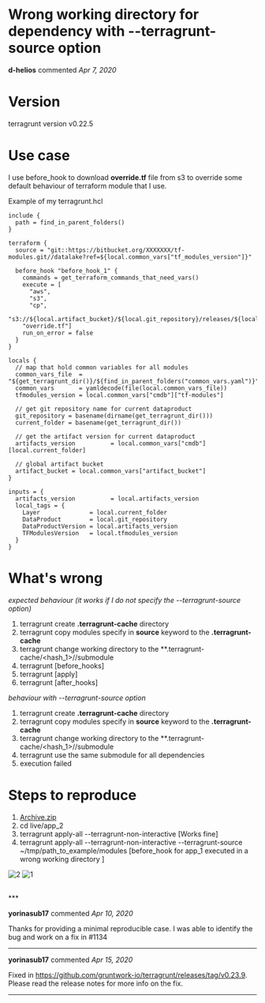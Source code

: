 # Wrong working directory for dependency with --terragrunt-source option

**d-helios** commented *Apr 7, 2020*

# Version
terragrunt version v0.22.5
# Use case
I use before_hook to download **override.tf** file from s3 to override some default behaviour of terraform module that I use. 

Example of my terragrunt.hcl

```
include {
  path = find_in_parent_folders()
}

terraform {
  source = "git::https://bitbucket.org/XXXXXXX/tf-modules.git//datalake?ref=${local.common_vars["tf_modules_version"]}"

  before_hook "before_hook_1" {
    commands = get_terraform_commands_that_need_vars()
    execute = [
      "aws",
      "s3",
      "cp",
      "s3://${local.artifact_bucket}/${local.git_repository}/releases/${local.artifacts_version}/${local.current_folder}.tf",
    "override.tf"]
    run_on_error = false
  }
}

locals {
  // map that hold common variables for all modules
  common_vars_file  = "${get_terragrunt_dir()}/${find_in_parent_folders("common_vars.yaml")}"
  common_vars       = yamldecode(file(local.common_vars_file))
  tfmodules_version = local.common_vars["cmdb"]["tf-modules"]

  // get git repository name for current dataproduct
  git_repository = basename(dirname(get_terragrunt_dir()))
  current_folder = basename(get_terragrunt_dir())

  // get the artifact version for current dataproduct
  artifacts_version          = local.common_vars["cmdb"][local.current_folder]

  // global artifact bucket
  artifact_bucket = local.common_vars["artifact_bucket"]
}

inputs = {
  artifacts_version          = local.artifacts_version
  local_tags = {
    Layer              = local.current_folder
    DataProduct        = local.git_repository
    DataProductVersion = local.artifacts_version
    TFModulesVersion   = local.tfmodules_version
  }
}
```


# What's wrong
*expected behaviour (it works if I do not specify the --terragrunt-source option)*
1. terragrunt create **.terragrunt-cache** directory
2. terragrunt copy modules specify in **source** keyword to the **.terragrunt-cache**
3. terragrunt change working directory to the **.terragrunt-cache/<hash_1>/<hash2>/submodule
4. terragrunt [before_hooks]
5. terragrunt [apply]
6. terragrunt [after_hooks]

*behaviour with --terragrunt-source option*
1. terragrunt create **.terragrunt-cache** directory
2. terragrunt copy modules specify in **source** keyword to the **.terragrunt-cache**
3. terragrunt change working directory to the **.terragrunt-cache/<hash_1>/<hash2>/submodule
4. terragrunt use the same submodule for all dependencies
5. execution failed

# Steps to reproduce
1. [Archive.zip](https://github.com/gruntwork-io/terragrunt/files/4446744/Archive.zip)
2. cd live/app_2
3. terragrunt apply-all --terragrunt-non-interactive  [Works fine]
4. terragrunt apply-all --terragrunt-non-interactive --terragrunt-source ~/tmp/path_to_example/modules [before_hook for app_1 executed in a wrong working directory ]

![2](https://user-images.githubusercontent.com/16616414/78713364-d6ee1e80-7922-11ea-935b-476f4d96fb00.png)
![1](https://user-images.githubusercontent.com/16616414/78713369-d8b7e200-7922-11ea-8402-8c9bf7fc3fe0.png)


<br />
***


**yorinasub17** commented *Apr 10, 2020*

Thanks for providing a minimal reproducible case. I was able to identify the bug and work on a fix in #1134
***

**yorinasub17** commented *Apr 15, 2020*

Fixed in https://github.com/gruntwork-io/terragrunt/releases/tag/v0.23.9. Please read the release notes for more info on the fix.
***

